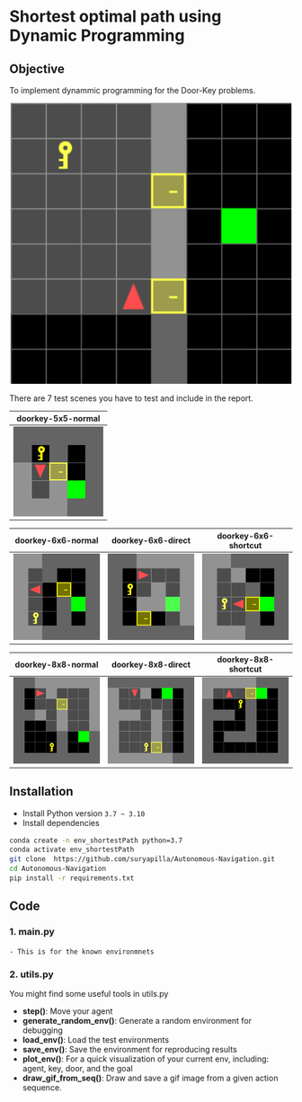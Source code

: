 # Shortest optimal path using Dynamic Programming

## Objective
To implement dynammic programming for the Door-Key problems.
<p align="center">
<img src="gif/doorkey_rand_8--8.gif" alt="Door-key Problem" width="500"/></br>
</p>

There are 7 test scenes you have to test and include in the report.

|           doorkey-5x5-normal            |
| :-------------------------------------: |
| <img src="envs/known_envs/doorkey-5x5-normal.png"> |

|           doorkey-6x6-normal            |            doorkey-6x6-direct            |            doorkey-6x6-shortcut            |
| :-------------------------------------: | :--------------------------------------: | :----------------------------------------: |
| <img src="envs/known_envs/doorkey-6x6-normal.png"> | <img src="envs/known_envs/doorkey-6x6-direct.png" > | <img src="envs/known_envs/doorkey-6x6-shortcut.png" > |

|           doorkey-8x8-normal            |            doorkey-8x8-direct            |            doorkey-8x8-shortcut            |
| :-------------------------------------: | :--------------------------------------: | :----------------------------------------: |
| <img src="envs/known_envs/doorkey-8x8-normal.png"> | <img src="envs/known_envs/doorkey-8x8-direct.png" > | <img src="envs/known_envs/doorkey-8x8-shortcut.png" > |

## Installation

- Install Python version `3.7 ~ 3.10`
- Install dependencies
```bash
conda create -n env_shortestPath python=3.7
conda activate env_shortestPath
git clone  https://github.com/suryapilla/Autonomous-Navigation.git
cd Autonomous-Navigation
pip install -r requirements.txt
```

## Code
### 1. main.py
    - This is for the known environmnets


### 2. utils.py
You might find some useful tools in utils.py
- **step()**: Move your agent
- **generate_random_env()**: Generate a random environment for debugging
- **load_env()**: Load the test environments
- **save_env()**: Save the environment for reproducing results
- **plot_env()**: For a quick visualization of your current env, including: agent, key, door, and the goal
- **draw_gif_from_seq()**: Draw and save a gif image from a given action sequence.


